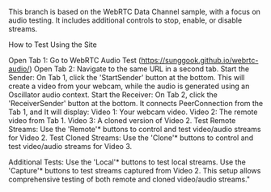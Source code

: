 This branch is based on the WebRTC Data Channel sample, with a focus on audio testing. It includes additional controls to stop, enable, or disable streams.

How to Test Using the Site

Open Tab 1: Go to WebRTC Audio Test (https://sunggook.github.io/webrtc-audio/)
Open Tab 2: Navigate to the same URL in a second tab.
Start the Sender: On Tab 1, click the 'StartSender' button at the bottom. This will create a video from your webcam, while the audio is generated using an Oscillator audio context.
Start the Receiver: On Tab 2, click the 'ReceiverSender' button at the bottom. It connects PeerConnection from the Tab 1, and It will display:
  Video 1: Your webcam video.
  Video 2: The remote video from Tab 1.
  Video 3: A cloned version of Video 2.
Test Remote Streams: Use the 'Remote'* buttons to control and test video/audio streams for Video 2.
Test Cloned Streams: Use the 'Clone'* buttons to control and test video/audio streams for Video 3.

Additional Tests:
Use the 'Local'* buttons to test local streams.
Use the 'Capture'* buttons to test streams captured from Video 2.
This setup allows comprehensive testing of both remote and cloned video/audio streams."
